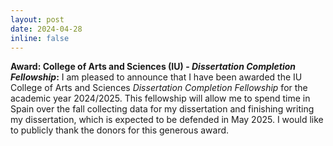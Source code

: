 ```yaml
---
layout: post
date: 2024-04-28
inline: false
---
```


**Award: College of Arts and Sciences (IU) - _Dissertation Completion Fellowship_:** I am pleased to announce that I have been awarded the IU College of Arts and Sciences _Dissertation Completion Fellowship_ for the academic year 2024/2025. This fellowship will allow me to spend time in Spain over the fall collecting data for my dissertation and finishing writing my dissertation, which is expected to be defended in May 2025. I would like to publicly thank the donors for this generous award.